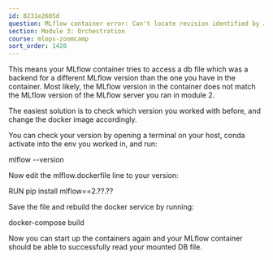 ```yaml
---
id: 8231e2605d
question: MLflow container error: Can't locate revision identified by …
section: Module 3: Orchestration
course: mlops-zoomcamp
sort_order: 1420
---
```


This means your MLflow container tries to access a db file which was a backend for a different MLflow version than the one you have in the container. Most likely, the MLflow version in the container does not match the MLflow version of the MLflow server you ran in module 2.

The easiest solution is to check which version you worked with before, and change the docker image accordingly.

You can check your version by opening a terminal on your host, conda activate into the env you worked in, and run:

mlflow --version

Now edit the mlflow.dockerfile line to your version:

RUN pip install mlflow==2.??.??

Save the file and rebuild the docker service by running:

docker-compose build

Now you can start up the containers again and your MLflow container should be able to successfully read your mounted DB file.

